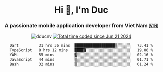 <h1 align="center">
  Hi 👋, I'm  Duc</h1>
<h3 align="center">A passionate mobile application developer from Viet Nam 🇻🇳</h3>  
  
<p align="center"> <img src="https://komarev.com/ghpvc/?username=dducnv&label=Profile%20views&color=0e75b6&style=flat" alt="dducnv" /> 
<a href="https://wakatime.com/@4d2a2cd9-1bcb-4dd1-84a4-dce128a35137"><img src="https://wakatime.com/badge/user/4d2a2cd9-1bcb-4dd1-84a4-dce128a35137.svg" alt="Total time coded since Jun 21 2024" /></a>
</p>  

<div align="center">
  <!--START_SECTION:waka-->

```txt
Dart         31 hrs 36 mins  ██████████████████▒░░░░░░   73.41 %
TypeScript   8 hrs 12 mins   ████▓░░░░░░░░░░░░░░░░░░░░   19.06 %
YAML         55 mins         ▓░░░░░░░░░░░░░░░░░░░░░░░░   02.16 %
JavaScript   44 mins         ▒░░░░░░░░░░░░░░░░░░░░░░░░   01.71 %
Bash         32 mins         ▒░░░░░░░░░░░░░░░░░░░░░░░░   01.24 %
```

<!--END_SECTION:waka-->
</div>




  
